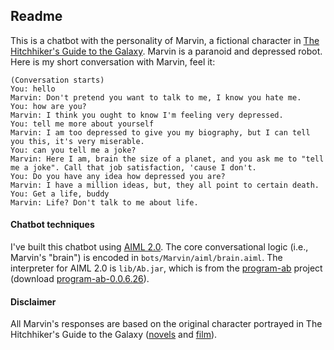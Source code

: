 ## Readme

This is a chatbot with the personality of Marvin, a fictional character in [The Hitchhiker's Guide to the Galaxy](https://en.wikipedia.org/wiki/The_Hitchhiker%27s_Guide_to_the_Galaxy). Marvin is a paranoid and depressed robot. Here is my short conversation with Marvin, feel it:

```
(Conversation starts)
You: hello
Marvin: Don't pretend you want to talk to me, I know you hate me.
You: how are you?
Marvin: I think you ought to know I'm feeling very depressed.
You: tell me more about yourself
Marvin: I am too depressed to give you my biography, but I can tell you this, it's very miserable.
You: can you tell me a joke?
Marvin: Here I am, brain the size of a planet, and you ask me to "tell me a joke". Call that job satisfaction, 'cause I don't.
You: Do you have any idea how depressed you are?
Marvin: I have a million ideas, but, they all point to certain death.
You: Get a life, buddy
Marvin: Life? Don't talk to me about life.
```

#### Chatbot techniques
I've built this chatbot using [AIML 2.0](https://docs.google.com/document/d/1wNT25hJRyupcG51aO89UcQEiG-HkXRXusukADpFnDs4/pub). The core conversational logic (i.e., Marvin's "brain") is encoded in `bots/Marvin/aiml/brain.aiml`. The interpreter for AIML 2.0 is `lib/Ab.jar`, which is from the [program-ab](https://code.google.com/archive/p/program-ab/) project (download [program-ab-0.0.6.26](https://drive.google.com/file/d/0B5AG2LEv3EnHTExPWVB5SVlQREE/edit)).

#### Disclaimer
All Marvin's responses are based on the original character portrayed in The Hitchhiker's Guide to the Galaxy ([novels](https://en.wikipedia.org/wiki/The_Hitchhiker%27s_Guide_to_the_Galaxy#Novels) and [film](https://en.wikipedia.org/wiki/The_Hitchhiker%27s_Guide_to_the_Galaxy#Film)). 